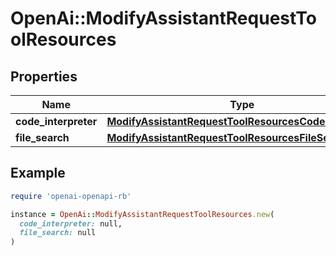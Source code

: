 # OpenAi::ModifyAssistantRequestToolResources

## Properties

| Name | Type | Description | Notes |
| ---- | ---- | ----------- | ----- |
| **code_interpreter** | [**ModifyAssistantRequestToolResourcesCodeInterpreter**](ModifyAssistantRequestToolResourcesCodeInterpreter.md) |  | [optional] |
| **file_search** | [**ModifyAssistantRequestToolResourcesFileSearch**](ModifyAssistantRequestToolResourcesFileSearch.md) |  | [optional] |

## Example

```ruby
require 'openai-openapi-rb'

instance = OpenAi::ModifyAssistantRequestToolResources.new(
  code_interpreter: null,
  file_search: null
)
```

